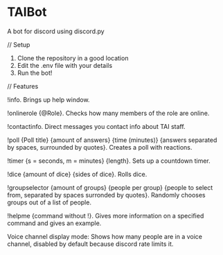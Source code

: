 # TAIBot
 A bot for discord using discord.py

// Setup
1. Clone the repository in a good location
2. Edit the .env file with your details
3. Run the bot!

// Features

!info.
Brings up help window.

!onlinerole {@Role}.
Checks how many members of the role are online.

!contactinfo.
Direct messages you contact info about TAI staff.

!poll {Poll title} {amount of answers} {time (minutes)} {answers separated by spaces, surrounded by quotes}.
Creates a poll with reactions.

!timer {s = seconds, m = minutes} {length}.
Sets up a countdown timer.

!dice {amount of dice} {sides of dice}.
Rolls dice.

!groupselector {amount of groups} {people per group} {people to select from, separated by spaces surronded by quotes}.
Randomly chooses groups out of a list of people.

!helpme {command without !}.
Gives more information on a specified command and gives an example.

Voice channel display mode: Shows how many people are in a voice channel, disabled by default because discord rate limits it.
